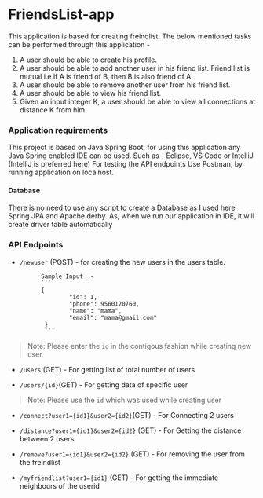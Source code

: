 # FriendsList-app

This application is based for creating freindlist.
The below mentioned tasks can be performed through this application - 

1. A user should be able to create his profile.  
2. A user should be able to add another user in his friend list. Friend list is mutual i.e if A is friend of B, then B is also friend of A. 
3. A user should be able to remove another user from his friend list. 
4. A user should be able to view his friend list. 
5. Given an input integer K, a user should be able to view all connections at distance K from him. 


### Application requirements

This project is based on Java Spring Boot, for using this application any Java Spring enabled IDE can be used. Such as - Eclipse, VS Code or IntelliJ (IntelliJ is preferred here)
For testing the API endpoints Use Postman, by running application on localhost.

#### Database 
There is no need to use any script to create a Database as I used here  Spring JPA and Apache derby. As, when we run our application in IDE, it will create driver table automatically

### API Endpoints

* `/newuser` (POST) - for creating the new users in the users table.

            Sample Input  -
            ```
            {
                    "id": 1,
                    "phone": 9560120760,
                    "name": "mama",
                    "email": "mama@gmail.com"
             }
             ```
> Note: Please enter the `id` in the contigous fashion while creating new user

* `/users` (GET) - For getting list of total number of users

* `/users/{id}`(GET) -  For getting data of specific user

> Note: Please use the `id` which was used while creating user

* `/connect?user1={id1}&user2={id2}`(GET) - For Connecting 2 users

* `/distance?user1={id1}&user2={id2}` (GET) - For Getting the distance between 2 users

* `/remove?user1={id1}&user2={id2}` (GET) - For removing the user from the freindlist

* `/myfriendlist?user1={id1}` (GET) - For getting the immediate neighbours of the userid

 
